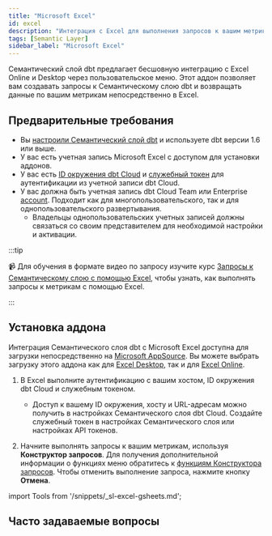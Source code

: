 ```yaml
---
title: "Microsoft Excel"
id: excel
description: "Интеграция с Excel для выполнения запросов к вашим метрикам в электронной таблице."
tags: [Semantic Layer]
sidebar_label: "Microsoft Excel"
---
```


Семантический слой dbt предлагает бесшовную интеграцию с Excel Online и Desktop через пользовательское меню. Этот аддон позволяет вам создавать запросы к Семантическому слою dbt и возвращать данные по вашим метрикам непосредственно в Excel.

## Предварительные требования

- Вы [настроили Семантический слой dbt](/docs/use-dbt-semantic-layer/setup-sl) и используете dbt версии 1.6 или выше.
- У вас есть учетная запись Microsoft Excel с доступом для установки аддонов.
- У вас есть [ID окружения dbt Cloud](/docs/use-dbt-semantic-layer/setup-sl#set-up-dbt-semantic-layer) и [служебный токен](/docs/dbt-cloud-apis/service-tokens) для аутентификации из учетной записи dbt Cloud.
- У вас должна быть учетная запись dbt Cloud Team или Enterprise [account](https://www.getdbt.com/pricing). Подходит как для многопользовательского, так и для однопользовательского развертывания.
  - Владельцы однопользовательских учетных записей должны связаться со своим представителем для необходимой настройки и активации.

:::tip

📹 Для обучения в формате видео по запросу изучите курс [Запросы к Семантическому слою с помощью Excel](https://learn.getdbt.com/courses/querying-the-semantic-layer-with-excel), чтобы узнать, как выполнять запросы к метрикам с помощью Excel.

:::

## Установка аддона

Интеграция Семантического слоя dbt с Microsoft Excel доступна для загрузки непосредственно на [Microsoft AppSource](https://appsource.microsoft.com/en-us/product/office/WA200007100?tab=Overview). Вы можете выбрать загрузку этого аддона как для [Excel Desktop](https://pages.store.office.com/addinsinstallpage.aspx?assetid=WA200007100&rs=en-US&correlationId=4132ecd1-425d-982d-efb4-de94ebc83f26), так и для [Excel Online](https://pages.store.office.com/addinsinstallpage.aspx?assetid=WA200007100&rs=en-US&correlationid=4132ecd1-425d-982d-efb4-de94ebc83f26&isWac=True).

1. В Excel выполните аутентификацию с вашим хостом, ID окружения dbt Cloud и служебным токеном.
   - Доступ к вашему ID окружения, хосту и URL-адресам можно получить в настройках Семантического слоя dbt Cloud. Создайте служебный токен в настройках Семантического слоя или настройках API токенов.
   <Lightbox src="/img/docs/dbt-cloud/semantic-layer/sl-and-gsheets.jpg" width="70%" title="Доступ к вашему ID окружения, хосту и URL-адресам в настройках Семантического слоя dbt Cloud. Создайте служебный токен в настройках Семантического слоя или настройках API токенов" />

2. Начните выполнять запросы к вашим метрикам, используя **Конструктор запросов**. Для получения дополнительной информации о функциях меню обратитесь к [функциям Конструктора запросов](#query-builder-functions). Чтобы отменить выполнение запроса, нажмите кнопку **Отмена**.

import Tools from '/snippets/_sl-excel-gsheets.md';

<Tools 
type="Microsoft Excel"
bullet_1="Время ожидания для запросов составляет 1 минуту."
bullet_2="Если вы используете это расширение, убедитесь, что вы вошли в Microsoft с тем же профилем Excel, который использовали для настройки аддона. Входите с одним профилем за раз, так как использование нескольких профилей одновременно может вызвать проблемы."
queryBuilder="/img/docs/dbt-cloud/semantic-layer/query-builder.png"
/>

## Часто задаваемые вопросы
<FAQ path="Troubleshooting/sl-alpn-error" />